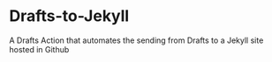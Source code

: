 # Drafts-to-Jekyll
A Drafts Action that automates the sending from Drafts to a Jekyll site hosted in Github
